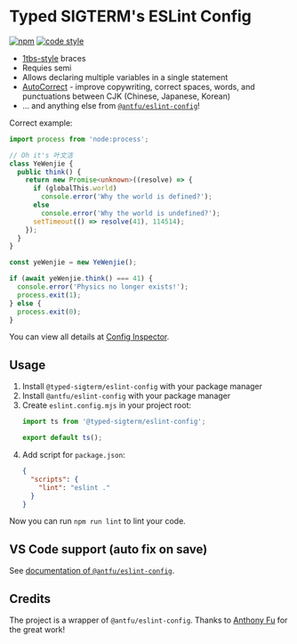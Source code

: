 # Typed SIGTERM's ESLint Config

[![npm](https://img.shields.io/npm/v/@typed-sigterm/eslint-config?color=444&logo=npm&label=)](https://npmjs.com/package/@typed-sigterm/eslint-config) [![code style](https://img.shields.io/badge/Code_Style-Typed_SIGTERM-blue?color=3178C6&labelColor=252525)](https://github.com/typed-sigterm/eslint-config)

- [1tbs-style](https://eslint.style/rules/js/brace-style#_1tbs) braces
- Requies semi
- Allows declaring multiple variables in a single statement
- [AutoCorrect](https://github.com/huacnlee/autocorrect) - improve copywriting, correct spaces, words, and punctuations between CJK (Chinese, Japanese, Korean)
- ... and anything else from [`@antfu/eslint-config`](https://github.com/antfu/eslint-config)!

Correct example:

```ts
import process from 'node:process';

// Oh it's 叶文洁
class YeWenjie {
  public think() {
    return new Promise<unknown>((resolve) => {
      if (globalThis.world)
        console.error('Why the world is defined?');
      else
        console.error('Why the world is undefined?');
      setTimeout(() => resolve(41), 114514);
    });
  }
}

const yeWenjie = new YeWenjie();

if (await yeWenjie.think() === 41) {
  console.error('Physics no longer exists!');
  process.exit(1);
} else {
  process.exit(0);
}
```

You can view all details at [Config Inspector](https://eslint-config.by-ts.top).

## Usage

1. Install `@typed-sigterm/eslint-config` with your package manager
2. Install `@antfu/eslint-config` with your package manager
3. Create `eslint.config.mjs` in your project root:
    ```js
    import ts from '@typed-sigterm/eslint-config';

    export default ts();
    ```
4. Add script for `package.json`:
    ```json
    {
      "scripts": {
        "lint": "eslint ."
      }
    }
    ```

Now you can run `npm run lint` to lint your code.

## VS Code support (auto fix on save)

See [documentation of `@antfu/eslint-config`](https://github.com/antfu/eslint-config/blob/main/README.md#vs-code-support-auto-fix-on-save).

## Credits

The project is a wrapper of `@antfu/eslint-config`. Thanks to [Anthony Fu](https://antfu.me/) for the great work!
